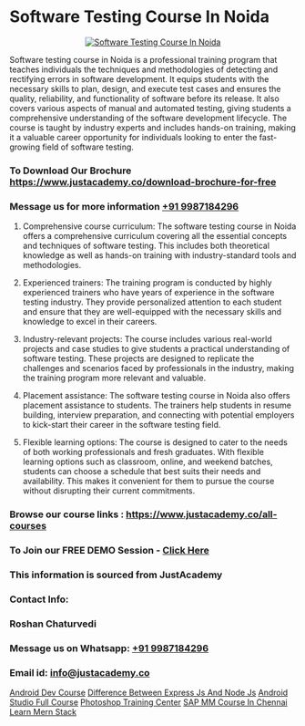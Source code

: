 # Software Testing Course In Noida

<p align="center">
  <a href="https://justacademy.co/program-detail/software-testing">
    <img src="https://justacademy.co/storage2/program_images/1704700438.webp" alt="Software Testing Course In Noida">
  </a>
</p>


Software testing course in Noida is a professional training program that teaches individuals the techniques and methodologies of detecting and rectifying errors in software development. It equips students with the necessary skills to plan, design, and execute test cases and ensures the quality, reliability, and functionality of software before its release. It also covers various aspects of manual and automated testing, giving students a comprehensive understanding of the software development lifecycle. The course is taught by industry experts and includes hands-on training, making it a valuable career opportunity for individuals looking to enter the fast-growing field of software testing.
### To Download Our Brochure https://www.justacademy.co/download-brochure-for-free
### Message us for more information [+91 9987184296](https://api.whatsapp.com/send?phone=919987184296)
1) Comprehensive course curriculum: The software testing course in Noida offers a comprehensive curriculum covering all the essential concepts and techniques of software testing. This includes both theoretical knowledge as well as hands-on training with industry-standard tools and methodologies.

2) Experienced trainers: The training program is conducted by highly experienced trainers who have years of experience in the software testing industry. They provide personalized attention to each student and ensure that they are well-equipped with the necessary skills and knowledge to excel in their careers.

3) Industry-relevant projects: The course includes various real-world projects and case studies to give students a practical understanding of software testing. These projects are designed to replicate the challenges and scenarios faced by professionals in the industry, making the training program more relevant and valuable.

4) Placement assistance: The software testing course in Noida also offers placement assistance to students. The trainers help students in resume building, interview preparation, and connecting with potential employers to kick-start their career in the software testing field.

5) Flexible learning options: The course is designed to cater to the needs of both working professionals and fresh graduates. With flexible learning options such as classroom, online, and weekend batches, students can choose a schedule that best suits their needs and availability. This makes it convenient for them to pursue the course without disrupting their current commitments.

### Browse our course links : https://www.justacademy.co/all-courses 
### To Join our FREE DEMO Session - [Click Here](https://www.justacademy.co/register-for-course-demo)


### This information is sourced from JustAcademy
### Contact Info:
### Roshan Chaturvedi
### Message us on Whatsapp: [+91 9987184296](https://api.whatsapp.com/send?phone=919987184296)
### Email id: [info@justacademy.co](mailto:info@justacademy.co)
                    
[Android Dev Course](https://www.linkedin.com/pulse/android-dev-course-justacademy-delhi-cbkzc/)
[Difference Between Express Js And Node Js](https://www.linkedin.com/pulse/difference-between-express-js-node-justacademy-thane-jdcac?trackingId=D9hAhfIpVbWsCurswdDUeA%3D%3D&lipi=urn%3Ali%3Apage%3Ad_flagship3_company_admin%3BQUUDXGyzQlqUHLkfVC%2F2FQ%3D%3D)
[Android Studio Full Course](https://medium.com/@kumarishimmi99/android-studio-full-course-e73597462815)
[Photoshop Training Center](https://medium.com/@roneet705/photoshop-training-center-9b97132a01c2)
[SAP MM Course In Chennai](https://justacademyin.github.io/Articles/SAP-MM-Course-In-Chennai)
[Learn Mern Stack](https://justacademyin.github.io/Articles/Learn-Mern-Stack)
